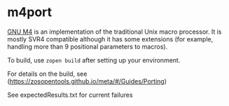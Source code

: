 # m4port
[GNU M4](https://www.gnu.org/software/m4/m4.html) is an implementation of the traditional Unix macro processor. It is mostly SVR4 compatible although it has some extensions (for example, handling more than 9 positional parameters to macros). 


To build, use `zopen build` after setting up your environment.

For details on the build, see (https://zosopentools.github.io/meta/#/Guides/Porting)

See expectedResults.txt for current failures
